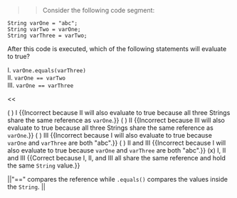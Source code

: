>>Consider the following code segment:
<pre><code>String varOne = "abc";
String varTwo = varOne;
String varThree = varTwo;
</code></pre>
<p>After this code is executed, which of the following statements will evaluate to true?</p>
<p>I.   <code>varOne.equals(varThree)</code><br/>
II.  <code>varOne == varTwo</code><br/>
III. <code>varOne == varThree</code> </p><<

( ) I {{Incorrect because II will also evaluate to true because all three Strings share the same reference as <code>varOne</code>.}}
( ) II {{Incorrect because III will also evaluate to true because all three Strings share the same reference as <code>varOne</code>.}}
( ) III {{Incorrect because I will also evaluate to true because <code>varOne</code> and <code>varThree</code> are both "abc".}}
( ) II and III {{Incorrect because I will also evaluate to true because <code>varOne</code> and <code>varThree</code> are both "abc".}}
(x) I, II and III {{Correct because I, II, and III all share the same reference and hold the same <code>String</code> value.}}

||"==" compares the reference while <code>.equals()</code> compares the values inside the <code>String</code>. ||
